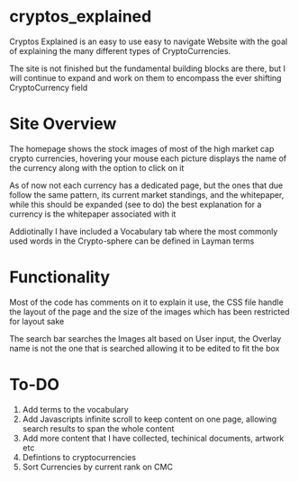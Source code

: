 # cryptos_explained

<p>Cryptos Explained is an easy to use easy to navigate Website with the goal of explaining the many different types of CryptoCurrencies.</p>
<p>The site is not finished but the fundamental building blocks are there, but I will continue to expand and work on them to encompass the ever shifting CryptoCurrency field</p>

<h1>Site Overview</h1>
<p>The homepage shows the stock images of most of the high market cap crypto currencies, hovering your mouse each picture displays the name of the currency along with the option to click on it</p>
<p>As of now not each currency has a dedicated page, but the ones that due follow the same pattern, its current market standings, and the whitepaper, while this should be expanded (see to do) the best explanation for a currency is the whitepaper associated with it</p>
<p>Addiotinally I have included a Vocabulary tab where the most commonly used words in the Crypto-sphere can be defined in Layman terms</p>
<h1>Functionality</h1>
<p>Most of the code has comments on it to explain it use, the CSS file handle the layout of the page and the size of the images which has been restricted for layout sake</p>
<p>The search bar searches the Images alt based on User input, the Overlay name is not the one that is searched allowing it to be edited to fit the box </p>
<h1>To-DO</h1>
<ol>
  <li>Add terms to the vocabulary</li>
  <li>Add Javascripts infinite scroll to keep content on one page, allowing search results to span the whole content</li>
  <li>Add more content that I have collected, techinical documents, artwork etc</li>
  <li>Defintions to cryptocurrencies</li>
  <li>Sort Currencies by current rank on CMC</li>
 </ol>
